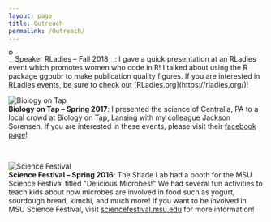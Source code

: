 ```yaml
---
layout: page
title: Outreach
permalink: /Outreach/
---
```



<img src="{{ site.baseurl }}/assets/rladies.jpg" title="RLadies lightening talk" align="center" class="gallery" width = "10">
<br>
__Speaker RLadies – Fall 2018__: I gave a quick presentation at an RLadies event which promotes women who code in R! I talked about using the R package ggpubr to make publication quality figures. If you are interested in RLadies events, be sure to check out [RLadies.org](https://rladies.org/)!

<br>

<img src="{{ site.baseurl }}/assets/bioontap.jpg" title="Biology on Tap" class="gallery" align="center">  <br>        __Biology on Tap – Spring 2017__: I presented the science of Centralia, PA to a local crowd at Biology on Tap, Lansing with my colleague Jackson Sorensen. If you are interested in these events, please visit their [facebook page](https://www.facebook.com/BioOnTap/)!
 
 <br>

 <img src="{{ site.baseurl }}/assets/scifest_2016.jpg" title="Science Festival" class="gallery" align="center">  <br>        __Science Festival – Spring 2016__: The Shade Lab had a booth for the MSU Science Festival titled "Delicious Microbes!" We had several fun activities to teach kids about how microbes are involved in food such as yogurt, sourdough bread, kimchi, and much more! If you want to be involved in MSU Science Festival, visit [sciencefestival.msu.edu](https://sciencefestival.msu.edu/) for more information!
 
 <br>
